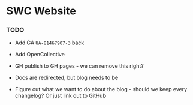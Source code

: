 # SWC Website

### TODO

- Add GA `UA-81467907-3` back
- Add OpenCollective
- GH publish to GH pages - we can remove this right?
- Docs are redirected, but blog needs to be

- Figure out what we want to do about the blog - should we keep every changelog? Or just link out to GitHub
